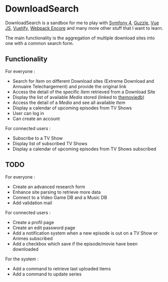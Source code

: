 # DownloadSearch

DownloadSearch is a sandbox for me to play with [Symfony 4](https://symfony.com/), [Guzzle](http://docs.guzzlephp.org/en/stable/), [Vue JS](https://vuejs.org/), [Vuetify](https://vuetifyjs.com/), [Webpack Encore](https://symfony.com/doc/current/frontend.html) and many more other stuff that I want to learn.

The main functionality is the aggregation of multiple download sites into one with a common search form.

## Functionality
For everyone : 
* Search for *Item* on different Download sites (Extreme Download and Annuaire Telechargement) and provide the original link
* Access the detail of the specific *Item* retrieved from a Download Site
* Display the list of available *Media* stored (linked to [themoviedb](https://www.themoviedb.org/?language=fr))
* Access the detail of a *Media* and see all available *Item*
* Display a calendar of upcoming episodes from TV Shows
* User can log in
* Can create an account

For connected users : 
* Subscribe to a TV Show
* Display list of subscribed TV Shows
* Display a calendar of upcoming episodes from TV Shows subscribed

## TODO
For everyone : 
* Create an advanced research form
* Enhance site parsing to retrieve more data
* Connect to a Video Game DB and a Music DB
* Add validation mail 

For connected users : 
* Create a profil page
* Create an edit password page
* Add a notification system when a new episode is out on a TV Show or Animes subscribed
* Add a checkbox which save if the episode/movie have been downloaded

For the system :
* Add a command to retrieve last uploaded items
* Add a command to update series
